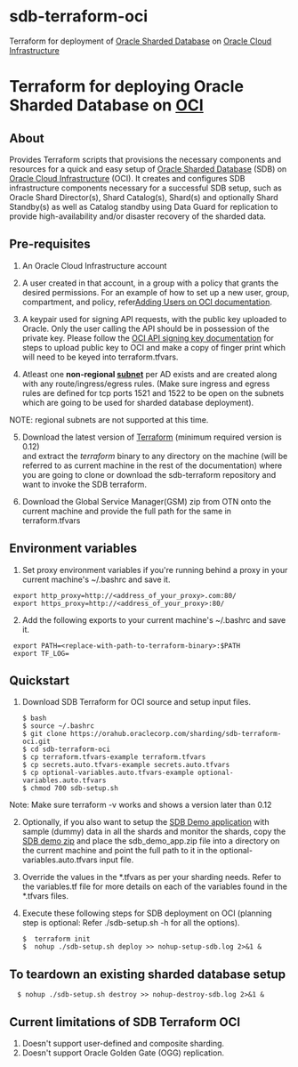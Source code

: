# sdb-terraform-oci

Terraform for deployment of [Oracle Sharded Database][SDB] on [Oracle Cloud Infrastructure][OCI]

[terraform]: https://releases.hashicorp.com/terraform/
[SDB]: https://www.oracle.com/database/technologies/high-availability/sharding.html
[SDB-Demo-zip]: https://support.oracle.com/epmos/faces/DocumentDisplay?id=2226341.1
[DG-Troubleshoot]: https://docs.oracle.com/en/database/oracle/oracle-database/19/dgbkr/troubleshooting-oracle-data-guard-broker.html#GUID-5B9D54C8-C446-4678-A770-2851C41C9265
[SDB-Deploy-Doc]: https://docs.oracle.com/en/database/oracle/oracle-database/19/shard/sharding-deployment.html#GUID-4E77F1B8-F665-40C4-B4AC-B321C7302AA9
[DG-Doc]: https://docs.oracle.com/database/121/SBYDB/create_ps.htm#SBYDB4722
[SDB-Issues]: https://orahub.oraclecorp.com/sharding/sdb-terraform/issues
[SDB-Repo]: https://orahub.oraclecorp.com/sharding/sdb-terraform
[SDB-Demo]: https://docs.oracle.com/en/database/oracle/oracle-database/19/shard/sharding-deployment.html#GUID-A3433C97-90F8-4CBF-ADA8-2AE2145612DB
[OCI]: https://docs.cloud.oracle.com/iaas/Content/home.htm
[subnet]: https://docs.cloud.oracle.com/iaas/Content/Network/Tasks/managingVCNs.htm#
[api-signing-key]: https://docs.cloud.oracle.com/iaas/Content/API/Concepts/apisigningkey.htm#How
[adding-users]: https://docs.cloud.oracle.com/iaas/Content/GSG/Tasks/addingusers.htm

# Terraform for deploying Oracle Sharded Database on [OCI][OCI]

## About

Provides Terraform scripts that provisions the necessary components and resources for a quick and easy setup of [Oracle Sharded Database][SDB] (SDB) on [Oracle Cloud Infrastructure][OCI] (OCI). It creates and configures SDB infrastructure components necessary for a successful SDB setup, such as Oracle Shard Director(s), Shard Catalog(s), Shard(s) and optionally Shard Standby(s) as well as Catalog standby using Data Guard for replication to provide high-availability and/or disaster recovery of the sharded data.

## Pre-requisites

1. An Oracle Cloud Infrastructure account

2. A user created in that account, in a group with a policy that grants the desired permissions. For an example of how to set up a new user, group, compartment, and policy, refer[Adding Users on OCI documentation][adding-users].

3. A keypair used for signing API requests, with the public key uploaded to Oracle. Only the user calling the API should be in possession of the private key. Please follow the [OCI API signing key documentation][api-signing-key] for steps to upload public key to OCI and make a copy of finger print which will need to be keyed into terraform.tfvars.

4. Atleast one <strong>non-regional [subnet][subnet]</strong> per AD exists and are created along with any  route/ingress/egress rules. (Make sure ingress and egress rules are defined for tcp ports 1521 and 1522 to be open on the subnets which are going to be used for sharded database deployment).

NOTE: regional subnets are not supported at this time.

5. Download the latest version of [Terraform][terraform] (minimum required version is 0.12)  
   and extract the <em>terraform</em> binary to any directory on the machine 
   (will be referred to as current machine in the rest of the documentation) where you are going to clone or download the sdb-terraform repository and want to invoke the SDB terraform.

6. Download the Global Service Manager(GSM) zip from OTN onto the current machine and provide 
   the full path for the same in terraform.tfvars
 
## Environment variables

1. Set proxy environment variables if you're running behind a proxy in your current machine's ~/.bashrc and save it.

```
 export http_proxy=http://<address_of_your_proxy>.com:80/
 export https_proxy=http://<address_of_your_proxy>:80/
```

2. Add the following exports to your current machine's ~/.bashrc and save it.

```
 export PATH=<replace-with-path-to-terraform-binary>:$PATH
 export TF_LOG=
```

## Quickstart

1. Download SDB Terraform for OCI source and setup input files.
    ```
    $ bash
    $ source ~/.bashrc  
    $ git clone https://orahub.oraclecorp.com/sharding/sdb-terraform-oci.git
    $ cd sdb-terraform-oci
    $ cp terraform.tfvars-example terraform.tfvars
    $ cp secrets.auto.tfvars-example secrets.auto.tfvars
    $ cp optional-variables.auto.tfvars-example optional-variables.auto.tfvars
    $ chmod 700 sdb-setup.sh
    ```
Note: Make sure terraform -v works and shows a version later than 0.12

2. Optionally, if you also want to setup the [SDB Demo application][SDB-Demo] with sample (dummy) data in all the shards and monitor the shards, copy the [SDB demo zip][SDB-Demo-zip] and place the sdb_demo_app.zip file into a directory on the current machine and point the full path to it in the optional-variables.auto.tfvars input file.
    
3. Override the values in the *.tfvars as per your sharding needs. Refer to the variables.tf file for more details on each of the variables found in the *.tfvars files.

4. Execute these following steps for SDB deployment on OCI (planning step is optional: Refer ./sdb-setup.sh -h for all the options).

   ```
   $  terraform init
   $  nohup ./sdb-setup.sh deploy >> nohup-setup-sdb.log 2>&1 &
   ```
## To teardown an existing sharded database setup

 ```
   $ nohup ./sdb-setup.sh destroy >> nohup-destroy-sdb.log 2>&1 &
 ```

## Current limitations of SDB Terraform OCI

1. Doesn't support user-defined and composite sharding.
2. Doesn't support Oracle Golden Gate (OGG) replication.